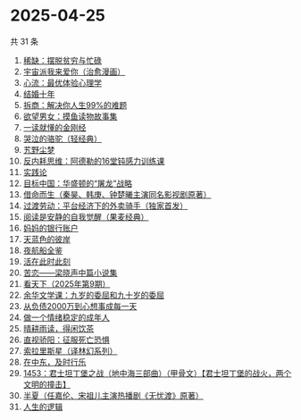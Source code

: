 # 2025-04-25

共 31 条

<!-- BEGIN WEREAD -->
<!-- 最后更新时间 2025-04-25 20:23:00 +0800 -->
1. [稀缺：摆脱贫穷与忙碌](https://weread.qq.com/web/bookDetail/4a432d00813ab73e8g019b1a)
1. [宇宙派我来爱你（治愈漫画）](https://weread.qq.com/web/bookDetail/e0f326f0813ab9d99g0119e6)
1. [心流：最优体验心理学](https://weread.qq.com/web/bookDetail/65e328b05e10e265eb76e03)
1. [结婚十年](https://weread.qq.com/web/bookDetail/48632f10813ab9d9bg0157ca)
1. [拆商：解决你人生99%的难题](https://weread.qq.com/web/bookDetail/0d032980813ab9b45g015d58)
1. [欲望男女：摸鱼读物故事集](https://weread.qq.com/web/bookDetail/5e6323c0813ab9d99g0124e6)
1. [一读就懂的金刚经](https://weread.qq.com/web/bookDetail/0a232c70813ab9d9bg012217)
1. [哭泣的骆驼（轻经典）](https://weread.qq.com/web/bookDetail/b1a32150813ab9de9g018141)
1. [艽野尘梦](https://weread.qq.com/web/bookDetail/c04325905e47adc0457d4a9)
1. [反内耗思维：阿德勒的16堂钝感力训练课](https://weread.qq.com/web/bookDetail/39832570813ab978bg017e38)
1. [实践论](https://weread.qq.com/web/bookDetail/a6c32a90813ab6ffcg0137bd)
1. [目标中国：华盛顿的“屠龙”战略](https://weread.qq.com/web/bookDetail/b1432810813ab9dfdg016c1f)
1. [借命而生（秦昊、韩庚、钟楚曦主演同名影视剧原著）](https://weread.qq.com/web/bookDetail/72032f2071645d9d720f710)
1. [过渡劳动：平台经济下的外卖骑手（独家首发）](https://weread.qq.com/web/bookDetail/24432fb0813ab9dc2g015a6b)
1. [阅读是安静的自我觉醒（果麦经典）](https://weread.qq.com/web/bookDetail/86e32d10813ab9d9bg0148b5)
1. [妈妈的银行账户](https://weread.qq.com/web/bookDetail/02e32c30813ab943bg011fdd)
1. [天蓝色的彼岸](https://weread.qq.com/web/bookDetail/c9d328e0813ab67d9g01743c)
1. [夜航船全鉴](https://weread.qq.com/web/bookDetail/cd5329207186004ecd5a928)
1. [活在此时此刻](https://weread.qq.com/web/bookDetail/e283207071728722e28cb43)
1. [苦恋——梁晓声中篇小说集](https://weread.qq.com/web/bookDetail/92a326d0813ab9cb8g0180cd)
1. [看天下（2025年第9期）](https://weread.qq.com/web/bookDetail/77a321a0813ab9dd9g018ae4)
1. [余华文学课：九岁的委屈和九十岁的委屈](https://weread.qq.com/web/bookDetail/4cc32cb0813ab9d79g011dfe)
1. [从负债2000万到心想事成每一天](https://weread.qq.com/web/bookDetail/86532b70813ab7c86g010e11)
1. [做一个情绪稳定的成年人](https://weread.qq.com/web/bookDetail/41d32160813ab9a8fg015b84)
1. [晴耕雨读，得闲饮茶](https://weread.qq.com/web/bookDetail/e39320b0813ab8447g0133f8)
1. [直视骄阳：征服死亡恐惧](https://weread.qq.com/web/bookDetail/85e32590813ab9d8ag018dd4)
1. [索拉里斯星（译林幻系列）](https://weread.qq.com/web/bookDetail/b8232b307266288cb82c4fa)
1. [在中东，及时行乐](https://weread.qq.com/web/bookDetail/3a632b20813ab9d8ag0140be)
1. [1453：君士坦丁堡之战（地中海三部曲）（甲骨文）【君士坦丁堡的战火，两个文明的撞击】](https://weread.qq.com/web/bookDetail/27532fb0813ab8180g016fee)
1. [半夏（任嘉伦、宋祖儿主演热播剧《无忧渡》原著）](https://weread.qq.com/web/bookDetail/1c2325d0813ab9dbfg018b37)
1. [人生的逻辑](https://weread.qq.com/web/bookDetail/3e232ca0813ab99aeg018082)
<!-- END WEREAD -->
